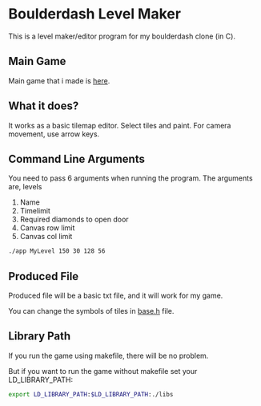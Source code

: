 # Boulderdash Level Maker

This is a level maker/editor program for my boulderdash clone (in C).

## Main Game

Main game that i made is [here](https://github.com/xinoip/boulderDash).

## What it does?

It works as a basic tilemap editor. Select tiles and paint.
For camera movement, use arrow keys.

## Command Line Arguments

You need to pass 6 arguments when running the program.
The arguments are, levels
1. Name
2. Timelimit
3. Required diamonds to open door
4. Canvas row limit
5. Canvas col limit

```bash
./app MyLevel 150 30 128 56
```

## Produced File

Produced file will be a basic txt file, and it will work for my game.

You can change the symbols of tiles in [base.h](https://github.com/xinoip/bd-level-editor/blob/master/base.h) file.

## Library Path

If you run the game using makefile, there will be no problem.

But if you want to run the game without makefile set your LD_LIBRARY_PATH:

```bash
export LD_LIBRARY_PATH:$LD_LIBRARY_PATH:./libs
```